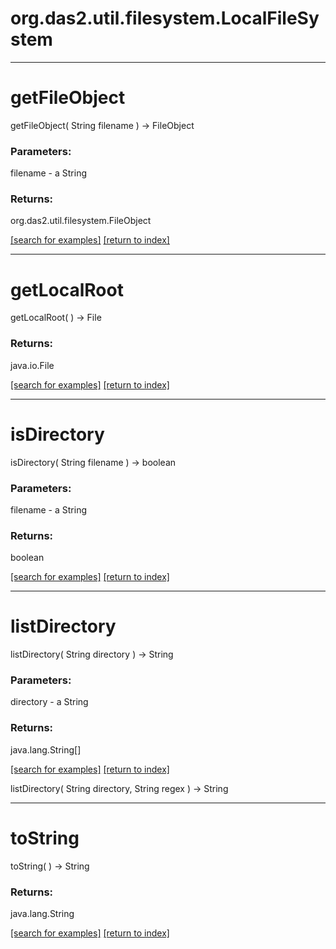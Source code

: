 # org.das2.util.filesystem.LocalFileSystem



***
<a name="getFileObject"></a>
# getFileObject
getFileObject( String filename ) &rarr; FileObject



### Parameters:
filename - a String

### Returns:
org.das2.util.filesystem.FileObject


<a href="https://github.com/autoplot/dev/search?q=getFileObject&unscoped_q=getFileObject">[search for examples]</a>
<a href="https://github.com/autoplot/documentation/blob/master/javadoc/index-all.md">[return to index]</a>

***
<a name="getLocalRoot"></a>
# getLocalRoot
getLocalRoot(  ) &rarr; File



### Returns:
java.io.File


<a href="https://github.com/autoplot/dev/search?q=getLocalRoot&unscoped_q=getLocalRoot">[search for examples]</a>
<a href="https://github.com/autoplot/documentation/blob/master/javadoc/index-all.md">[return to index]</a>

***
<a name="isDirectory"></a>
# isDirectory
isDirectory( String filename ) &rarr; boolean



### Parameters:
filename - a String

### Returns:
boolean


<a href="https://github.com/autoplot/dev/search?q=isDirectory&unscoped_q=isDirectory">[search for examples]</a>
<a href="https://github.com/autoplot/documentation/blob/master/javadoc/index-all.md">[return to index]</a>

***
<a name="listDirectory"></a>
# listDirectory
listDirectory( String directory ) &rarr; String



### Parameters:
directory - a String

### Returns:
java.lang.String[]


<a href="https://github.com/autoplot/dev/search?q=listDirectory&unscoped_q=listDirectory">[search for examples]</a>
<a href="https://github.com/autoplot/documentation/blob/master/javadoc/index-all.md">[return to index]</a>

listDirectory( String directory, String regex ) &rarr; String<br>
***
<a name="toString"></a>
# toString
toString(  ) &rarr; String



### Returns:
java.lang.String


<a href="https://github.com/autoplot/dev/search?q=toString&unscoped_q=toString">[search for examples]</a>
<a href="https://github.com/autoplot/documentation/blob/master/javadoc/index-all.md">[return to index]</a>

